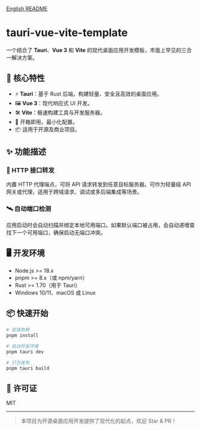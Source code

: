 [English README](./README.md)

# tauri-vue-vite-template

一个结合了 **Tauri**、**Vue 3** 和 **Vite** 的现代桌面应用开发模板，市面上罕见的三合一解决方案。

## 🚀 核心特性
- ⚡ **Tauri**：基于 Rust 后端，构建轻量、安全且高效的桌面应用。
- 🖼️ **Vue 3**：现代响应式 UI 开发。
- 🛠️ **Vite**：极速构建工具与开发服务器。
- 🧩 开箱即用，最小化配置。
- 📦 适用于开源及商业项目。

## ✨ 功能描述

### 🔀 HTTP 接口转发
内置 HTTP 代理端点，可将 API 请求转发到任意目标服务器。可作为轻量级 API 网关或代理，适用于跨域请求、调试或多后端集成等场景。

### 🛰️ 自动端口检测
应用启动时会自动扫描并绑定本地可用端口。如果默认端口被占用，会自动递增查找下一个可用端口，确保启动无端口冲突。

## 🖥️ 开发环境
- Node.js >= 18.x
- pnpm >= 8.x（或 npm/yarn）
- Rust >= 1.70（用于 Tauri）
- Windows 10/11、macOS 或 Linux

## 📦 快速开始
```bash
# 安装依赖
pnpm install

# 启动开发环境
pnpm tauri dev

# 打包发布
pnpm tauri build
```

## 📄 许可证
MIT

---

> 本项目为开源桌面应用开发提供了现代化的起点，欢迎 Star & PR！ 
